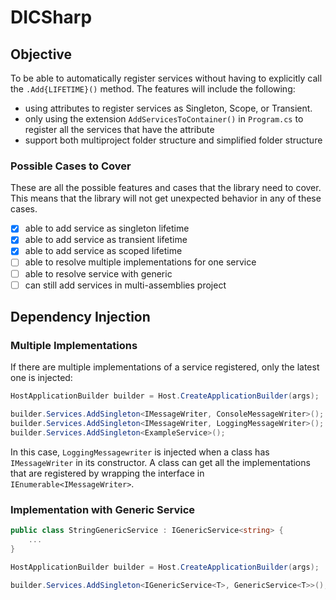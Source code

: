 # DICSharp

## Objective

To be able to automatically register services without having to explicitly call the `.Add{LIFETIME}()` method. The features will include the following:

- using attributes to register services as Singleton, Scope, or Transient.
- only using the extension `AddServicesToContainer()` in `Program.cs` to register all the services that have the attribute
- support both multiproject folder structure and simplified folder structure

### Possible Cases to Cover

These are all the possible features and cases that the library need to cover. This means that the library will not get unexpected behavior in any of these cases.

- [x] able to add service as singleton lifetime
- [x] able to add service as transient lifetime
- [x] able to add service as scoped lifetime
- [ ] able to resolve multiple implementations for one service
- [ ] able to resolve service with generic
- [ ] can still add services in multi-assemblies project

## Dependency Injection

### Multiple Implementations

If there are multiple implementations of a service registered, only the latest one is injected:

```c#
HostApplicationBuilder builder = Host.CreateApplicationBuilder(args);

builder.Services.AddSingleton<IMessageWriter, ConsoleMessageWriter>();
builder.Services.AddSingleton<IMessageWriter, LoggingMessageWriter>();
builder.Services.AddSingleton<ExampleService>();
```

In this case, `LoggingMessagewriter` is injected when a class has `IMessageWriter` in its constructor. A class can get all the implementations that are registered by wrapping the interface in `IEnumerable<IMessageWriter>`.

### Implementation with Generic Service

```c#
public class StringGenericService : IGenericService<string> {
    ...
}

HostApplicationBuilder builder = Host.CreateApplicationBuilder(args);

builder.Services.AddSingleton<IGenericService<T>, GenericService<T>>();
```
